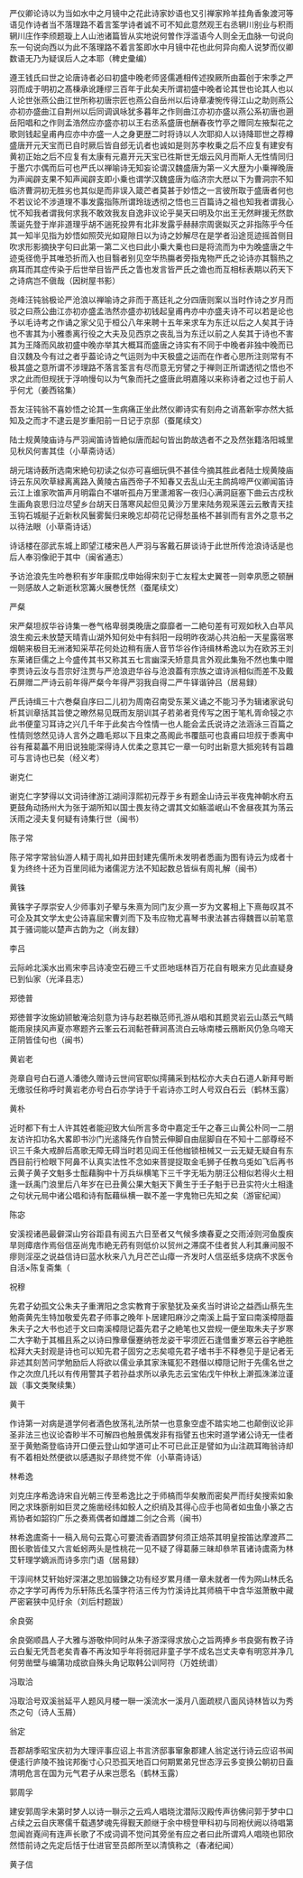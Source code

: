 <!-- { "loadSidebar": true } -->
严仪卿论诗以为当如水中之月镜中之花此诗家妙语也又引禅家羚羊挂角香象渡河等语见作诗者当不落理路不着言筌学诗者诚不可不知此意然观王右丞辋川别业与积雨辋川庄作李颀题璇上人山池诸篇皆从实地说何曽作浮滥语今人则全无血脉一句说向东一句说向西以为此不落理路不着言筌即水中月镜中花也此何异向痴人说梦而仪卿数语无乃为疑误后人之本耶（稗史彚编）

遵王钱氏曰世之论唐诗者必曰初盛中晚老师竖儒逓相传述揆厥所由葢创于宋季之严羽而成于明初之髙棅承讹踵缪三百年于此矣夫所谓初盛中晚者论其世也论其人也以人论世张燕公曲江世所称初唐宗匠也燕公自岳州以后诗章凄惋传得江山之助则燕公亦初亦盛曲江自荆州以后同调讽咏犹多暮年之作则曲江亦初亦盛以燕公系初唐也遡岳阳唱和之作则孟浩然应亦盛亦初以王右丞系盛唐也酬春夜竹亭之赠同左掖梨花之歌则钱起皇甫冉应亦中亦盛一人之身更歴二时将诗以人次耶抑人以诗降耶世之荐樽盛唐开元天宝而已自时厥后皆自郐无讥者也诚如是则苏李枚乗之后不应复有建安有黄初正始之后不应复有太康有元嘉开元天宝已徃斯世无烟云风月而斯人无性情同归于墨穴朩偶而后可也严氏以禅喻诗无知妄论谓汉魏盛唐为第一义大歴为小乗禅晚唐为声闻辟支果不知声闻辟支即小乗也谓学汉魏盛唐为临济宗大厯以下为曹洞宗不知临济曹洞初无胜劣也其似是而非误入箴芒者莫甚于妙悟之一言彼所取于盛唐者何也不若议论不涉道理不事发露指陈所谓玲珑透彻之悟也三百篇诗之祖也知我者谓我心忧不知我者谓我何求我不敢效我友自逸非议论乎昊天曰明及尔出王无然畔援无然歆羡诞先登于岸非道理乎胡不遄死投畀有北非发露乎赫赫宗周褒姒灭之非指陈乎今任其一知半见指为妙悟如照荧光如窥隙日以为诗之妙解尽在是学者沿途觅迹摇首侧目吹求形影摘抉字句曰此第一第二义也曰此小乗大乗也曰是将流而为中为晚盛唐之牛迹兎径佹乎其唯恐折而入也目翳者别见空华热膓者旁指鬼物严氏之论诗亦其翳热之病耳而其症传染于后世举目皆严氏之眚也发言皆严氏之谵也而互相标表期以药天下之诗病岂不傎哉（因树屋书影）

尧峰汪钝翁极论严沧浪以禅喻诗之非而于髙廷礼之分四唐则案以当时作诗之岁月而驳之曰燕公曲江亦初亦盛孟浩然亦盛亦初钱起皇甫冉亦中亦盛夫诗不可以若是论也予以毛诗考之作诵之家父见于桓公八年来聘十五年来求车为东迁以后之人矣其于诗也不害其为小雅黍离行役之大夫及见西京之丧乱当为东迁以前之人矣其于诗也不害其为王降而风故初盛中晚亦举其大概耳而盛唐之诗实有不同于中晚者非独中晚而已自汉魏及今有过之者乎葢论诗之气运则为中天极盛之运而在作者心思所注则常有不极其盛之意所谓不涉理路不落言筌言有尽而意无穷譬之于禅则正所谓透彻之悟也不求之此而但规抚于浮响慢句以为气象而托之盛唐此明嘉隆以来称诗者之过也于前人乎何尤（姜西铭集）

吾友汪钝翁不喜妙悟之论其一生病痛正坐此然仪卿诗实有刻舟之诮髙新寜亦然大抵知及之而才不逮云是岁重阳前一日记于京邸（蚕尾续文）

陆士规黄陵庙诗与严羽闻笛诗皆絶似唐而起句皆出韵故选者不之及然张籍洛阳城里见秋风何害其佳（小草斋诗话）

胡元瑞诗薮所选南宋絶句初读之似亦可喜细玩俱不甚佳今摘其胜此者陆士规黄陵庙诗云东风吹草緑离离路入黄陵古庙西帝子不知春又去乱山无主鹧鸪啼严仪卿闻笛诗云江上谁家吹笛声月明霜白不堪听孤舟万里潇湘客一夜归心满洞庭塞下曲云古戍秋生画角哀思归泣尽望乡台胡天日落寒风起但见黄沙万里来陆务观采莲云云散青天挂玉钩石城艇子近新秋风鬟雾鬓归来晚忘却荷花记得愁虽格不甚驯而有言外之意书之以待法眼（小草斋诗话）

诗话楼在邵武东城上即望江楼宋邑人严羽与客戴石屏谈诗于此世所传沧浪诗话是也后人奉羽像祀于其中（闽省通志）

予访沧浪先生吟巻积有岁年康熙戊申始得宋刻于亡友程太史翼苍一则幸夙愿之顿酬一则感故人之新逝秋窓篝火展巻怃然（蚕尾续文）

严粲

宋严粲坦叔华谷诗集一巻气格卑弱类晚唐之靡靡者一二絶句差有可观如秋入白苹风浪生痴云未放楚天晴青山湖外知何处中有斜阳一段明昨夜湖心共泊船一天星露宿寒烟朝来极目无洲渚知采苹花何处边稍有唐人音节华谷作诗缉林希逸以为在欧苏王刘东莱诸巨儒之上今盛传其书又称其五七言幽深夭矫意具言外观此集殆不然也集中赠李贾诗云汝与吾宗好注贾与严沧浪逰华谷与沧浪葢有宗族之谊诗派相似而差不及戴石屏赠二严诗云前年得严粲今年得严羽我自得二严牛铎谐钟吕（居易録）

严氏诗缉三十六巻粲自序曰二儿初为周南召南受东莱义诵之不能习予为辑诸家说句析其训章括其旨使之暸然易见既而友朋训其子若弟者竞传写之困于笔札胥命锓之朩此书便童习耳诗之兴几千年于此矣古今性情一也人能会孟氏说诗之法涵泳三百篇之性情则悠然见诗人言外之趣毛郑以下且束之髙阁此书覆瓿可也袁甫曰坦叔于黍离中谷有蓷葛藟不用旧说独能深得诗人优柔之意其它一章一句时出新意大抵宛转有旨趣可与言诗也已矣（经义考）

谢克仁

谢克仁字梦得以文词诗律游江湖间淳熙初元荐于乡有题金山诗云半夜鬼神朝水府五更鼓角动扬州大为张于湖所知以国士畏友待之谓其文如觞滥岷山不舍昼夜其为荡云沃雨之浸夫复何疑有诗集行世（闽书）

陈子常

陈子常字常翁仙游人精于周礼如井田封建先儒所未发明者悉画为图有诗云为成者十复为终终十还为百里同祗为诸儒泥方法不知起数总皆纵有周礼解（闽书）

黄铢

黄铢字子厚崇安人少师事刘子翚与朱熹为同门友少熹一岁为文畧相上下熹毎叹其不可企及其文学太史公诗喜屈宋曹刘而下及韦应物尤喜琴书隶法甚古得魏晋以前笔意其于骚词能以楚声古韵为之（尚友録）

李吕

云际岭北溪水出焉宋李吕诗凌空石磴三千丈匝地瑶林百万花自有眼来方见此直疑身已到仙家（光泽县志）

郑徳普

郑徳普字汝施幼颕敏淹洽刻意为诗与赵若槸范师孔游从唱和其题灵岩云山蒸云气睛能雨泉挟风声夏亦寒题齐云峯云石润黏苍藓涧髙流白云咏南楼云鴈断风仍急乌啼天正阴皆佳句也（闽书）

黄岩老

尧章自号白石道人潘徳久赠诗云世间官职似摴蒱采到枯松亦大夫白石道人新拜号断无缴驳任称呼时黄岩老亦号白石亦学诗于千岩诗亦工时人号双白石云（鹤林玉露）

黄朴

近时都下有士人许其姓者能迎致大仙所言多竒中嘉定壬午之春三山黄公朴同一二朋友访许扣功名大畧即书沙门光逺降先作自赞云伸脚自由屈脚自在不知十二部尊经不识三千条大戒醉后髙歌无障无碍当时若见阎王任他枷锁杻械又一云无疑无疑自有东西目前行检眼下阿鼻不认真实法性不念如来菩提捉取金毛狮子任教乌兎如飞后再书云黄子黄子文魁多士酝藉胸中十万兵纵横笔下三千字无垢为朋汪公相似若得火土相逢一跃禹门浪里后八年岁在已丑黄公果大魁天下黄生于壬子魁于已丑实符火土相逢之句状元局中诸公唱和诗有酝藉纵横一聫不差一字鬼物已先知之矣（游宦纪闻）

陈宓

安溪视诸邑最僻深山穷谷距县有阅五六日至者又气候多燠春夏之交雨淖则河鱼腹疾旱则瘴痞作焉俗信巫尚鬼市絶无药有则低价以贸州之滞腐不佳者贫人利其亷间服不瘳则淫巫之说益信诗曰蓝水秋来八九月芒芒山瘴一齐发时人信巫纸多烧病不求医令自活×陈复斋集（

祝穆

先君子幼孤文公朱夫子重渭阳之念实教育于家塾犹及亲炙当时讲论之益西山蔡先生勉斋黄先生特加敬爱先君子师事之晚年卜居建阳麻沙之南溪上扁于室曰南溪樟隠葢朱夫子之大书也述于文曰南溪樟隠记葢先君子之絶笔也又尝规一便坐取朱夫子岁寒二大字勒于其楣且系之以诗曰豫章偃蹇纳苍龙姿干寜须匠石逢借重岁寒云谷字絶胜松拜大夫封观是诗也可以知先君子固穷之志矣噫先君子嗜书手不释巻见于是记者无非述其刻苦问学勉励后人将欲以儒业承其家洙辄犯不韪僣以樟隠记附于先儒名世之作之次庶几托以有传用警其子若孙益求所以承先志云宝佑戊午仲秋上澣孤洙涕泣谨跋（事文类聚续集）

黄干

作诗第一对病是道学何者酒色放荡礼法所禁一也意象空虚不踏实地二也颠倒议论非圣非法三也议论杳眇半不可解四也触景偶发非有指譬五也宋时道学诸公诗无一佳者至于黄勉斋登临诗开口便云登山如学道可止不可已此正是譬如为山注疏耳晦翁诗却有不着相处然便欲以感遇拟子昻终觉不侔（小草斋诗话）

林希逸

刘克庄序希逸诗宋自光朝三传至希逸比之于师槁而华矣散而密矣严而纡矣搜索如象罔之求珠斵削如巨灵之施凿经纬如鲛人之织绡及其得心应手也简者如虫鱼小篆之古焉协者如韶钧广乐之奏焉偶者如雌雄二剑之合焉（闽书）

林希逸鬳斋十一稿入局句云寛心可要流香酒圆梦何须正焙茶其明皇按笛达摩渡芦二图长歌皆佳又六言蚯蚓两头是性桃花一见不疑了得葛藤三昧却叅芣苢诸诗鬳斋为林艾轩理学嫡派而诗多宗门语（居易録）

干淳间林艾轩始好深湛之思加锻錬之功有经岁累月缮一章未就者一传为网山林氏名亦之字学可再传为乐轩陈氏名藻字符洁三传为竹溪诗比其师槁干中含华滋萧散中藏严密窘狭中见纡余（刘后村题跋）

余良弼

余良弼顺昌人子大雅与游敬仲同时从朱子游深得求放心之旨两捧乡书良弼有教子诗云白髪无凭吾老矣青春不再汝知乎年将弱冠非童子学不成名岂丈夫幸有明窓并净几何劳凿壁与编蒲功成欲自殊头角记取韩公训阿符（万姓统谱）

冯取洽

冯取洽号双溪翁延平人题风月楼一聨一溪流水一溪月八面疏棂八面风诗林皆以为秀杰之句（诗人玉屑）

翁定

吾郡胡季昭宝庆初为大理评事应诏上书言济邸事窜象郡建人翁定送行诗云应诏书闻便逺行庐陵不独诧邦衡寸心只恐孤天地百口何期累弟兄世态浮云多变换公朝初日盍清明危言在国为元气君子从来岂愿名（鹤林玉露）

郭周孚

建安郭周孚未第时梦人以诗一聨示之云鸡人唱晓沈潜际汉殿传声彷佛问郭于梦中口占续之云自庆寒儒千载遇梦魂先得觐天颜继于余中榜登甲科初与同袍伏阙以待唱第忽闻岧嶤间有连声长歌了不成词调不觉问其旁坐有应之者曰此所谓鸡人唱晓也郭欣然悟前诗之先定后恬于仕进官至员郎所至以清慎称之（春渚纪闻）

黄子信

